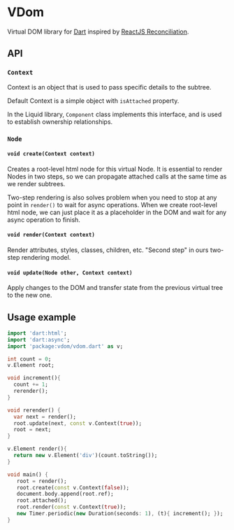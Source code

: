 # VDom

Virtual DOM library for [Dart](https://www.dartlang.org/) inspired by
[ReactJS Reconciliation](http://facebook.github.io/react/docs/reconciliation.html).

## API

### `Context`

Context is an object that is used to pass specific details to the
subtree.

Default Context is a simple object with `isAttached` property.

In the Liquid library, `Component` class implements this interface,
and is used to establish ownership relationships.

### `Node`

#### `void create(Context context)`

Creates a root-level html node for this virtual Node. It is essential
to render Nodes in two steps, so we can propagate attached calls at
the same time as we render subtrees.

Two-step rendering is also solves problem when you need to stop at any
point in `render()` to wait for async operations. When we create
root-level html node, we can just place it as a placeholder in the DOM
and wait for any async operation to finish.

#### `void render(Context context)`

Render attributes, styles, classes, children, etc. "Second step" in ours
two-step rendering model.

#### `void update(Node other, Context context)`

Apply changes to the DOM and transfer state from the previous virtual
tree to the new one.

## Usage example

```dart
import 'dart:html';
import 'dart:async';
import 'package:vdom/vdom.dart' as v;

int count = 0;
v.Element root;

void increment(){
  count += 1;
  rerender();
}

void rerender() {
  var next = render();
  root.update(next, const v.Context(true));
  root = next;
}

v.Element render(){
  return new v.Element('div')(count.toString());
}

void main() {
   root = render();
   root.create(const v.Context(false));
   document.body.append(root.ref);
   root.attached();
   root.render(const v.Context(true));
   new Timer.periodic(new Duration(seconds: 1), (t){ increment(); });
}
```
